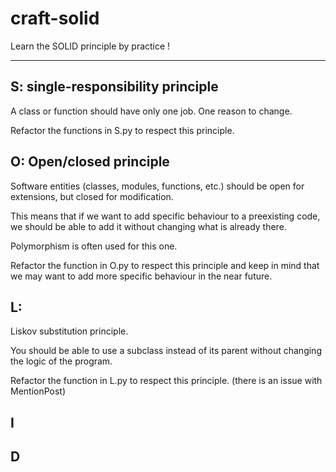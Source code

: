 # craft-solid
Learn the SOLID principle by practice !


---

## S: single-responsibility principle

A class or function should have only one job. One reason to change.


Refactor the functions in S.py to respect this principle.


## O: Open/closed principle

Software entities (classes, modules, functions, etc.) should be open for extensions, but closed for modification.

This means that if we want to add specific behaviour to a preexisting code, we should be able to add it without 
changing what is already there.

Polymorphism is often used for this one.

Refactor the function in O.py to respect this principle and keep in mind that we may want to add more specific behaviour
in the near future.

## L: 

Liskov substitution principle.

You should be able to use a subclass instead of its parent without changing the logic of the program.

Refactor the function in L.py to respect this principle. (there is an issue with MentionPost)

## I

## D